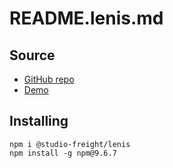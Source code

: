 # README.lenis.md

## Source

- [GitHub repo](https://github.com/studio-freight/lenis)
- [Demo](https://lenis.studiofreight.com/)

## Installing

    npm i @studio-freight/lenis
    npm install -g npm@9.6.7
